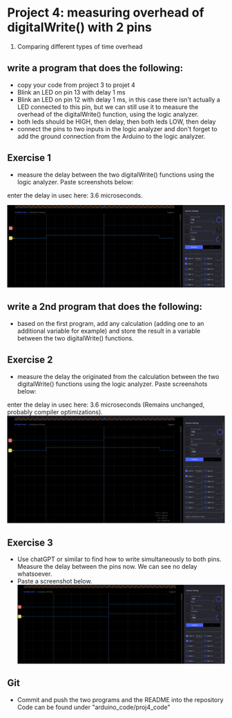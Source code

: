# Project 4: measuring overhead of digitalWrite() with 2 pins

1. Comparing different types of time overhead

## write a program that does the following:
- copy your code from project 3 to projet 4
- Blink an LED on pin 13 with delay 1 ms
- Blink an LED on pin 12 with delay 1 ms, in this case there isn't actually a LED connected to this pin, but we can still use it to measure the overhead of the digitalWrite() function, using the logic analyzer.
- both leds should be HIGH, then delay, then both leds LOW, then delay
- connect the pins to two inputs in the logic analyzer and don't forget to add the ground connection from the Arduino to the logic analyzer.

## Exercise 1
- measure the delay between the two digitalWrite() functions using the logic analyzer.
Paste screenshots below:

enter the delay in usec here:  3.6 microseconds.

![alt text](image.png)


## write a 2nd program that does the following:
- based on the first program, add any calculation (adding one to an additional variable for example) and store the result in a variable between the two digitalWrite() functions.

## Exercise 2
- measure the delay the originated from the calculation between the two digitalWrite() functions using the logic analyzer.
Paste screenshots below:

enter the delay in usec here:  3.6 microseconds (Remains unchanged, probably compiler optimizations).
![alt text](image-1.png)

## Exercise 3
- Use chatGPT or similar to find how to write simultaneously to both pins. Measure the delay between the pins now. 
    We can see no delay whatsoever.
- Paste a screenshot below.
![alt text](image-2.png)

## Git
 - Commit and push the two programs and the README into the repository
    Code can be found under "arduino_code/proj4_code"

